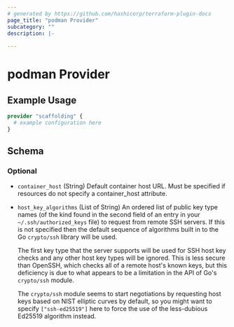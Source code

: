```yaml
---
# generated by https://github.com/hashicorp/terraform-plugin-docs
page_title: "podman Provider"
subcategory: ""
description: |-
  
---
```


# podman Provider



## Example Usage

```terraform
provider "scaffolding" {
  # example configuration here
}
```

<!-- schema generated by tfplugindocs -->
## Schema

### Optional

- `container_host` (String) Default container host URL. Must be specified if resources do not specify a container_host attribute.
- `host_key_algorithms` (List of String) An ordered list of public key type names (of the kind found in the second field of an entry in your `~/.ssh/authorized_keys` file) to request from remote SSH servers. If this is not specified then the default sequence of algorithms built in to the Go `crypto/ssh` library will be used.

  The first key type that the server supports will be used for SSH host key checks and any other host key types will be ignored. This is less secure than OpenSSH, which checks all of a remote host's known keys, but this deficiency is due to what appears to be a limitation in the API of Go's `crypto/ssh` module.

  The `crypto/ssh` module seems to start negotiations by requesting host keys based on NIST elliptic curves by default, so you might want to specify `["ssh-ed25519"]` here to force the use of the less-dubious Ed25519 algorithm instead.
